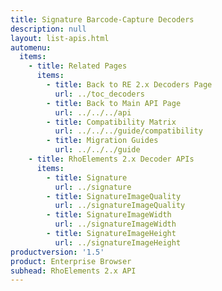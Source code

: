 ```yaml
---
title: Signature Barcode-Capture Decoders
description: null
layout: list-apis.html
automenu:
  items:
    - title: Related Pages
      items:
        - title: Back to RE 2.x Decoders Page
          url: ../toc_decoders
        - title: Back to Main API Page
          url: ../../../api
        - title: Compatibility Matrix
          url: ../../../guide/compatibility
        - title: Migration Guides
          url: ../../../guide
    - title: RhoElements 2.x Decoder APIs
      items:
        - title: Signature
          url: ../signature
        - title: SignatureImageQuality
          url: ../signatureImageQuality
        - title: SignatureImageWidth
          url: ../signatureImageWidth
        - title: SignatureImageHeight
          url: ../signatureImageHeight
productversion: '1.5'
product: Enterprise Browser
subhead: RhoElements 2.x API
---
```





